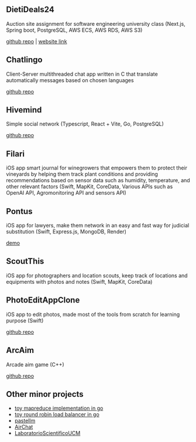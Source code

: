 ## DietiDeals24

Auction site assignment for software engineering university class (Next.js, Spring boot, PostgreSQL, AWS ECS, AWS RDS, AWS S3)

[github repo](https://github.com/Graffioh/dietideals24ucm) | [website link](https://dietideals24.vercel.app)

## Chatlingo

Client-Server multithreaded chat app written in C that translate automatically messages based on chosen languages

[github repo](https://github.com/Graffioh/chatlingo)

## Hivemind 

Simple social network (Typescript, React + Vite, Go, PostgreSQL)

[github repo](https://github.com/Graffioh/hivemind)

## Filari

iOS app smart journal for winegrowers that empowers them to protect their vineyards by helping them track plant conditions and providing recommendations based on sensor data such as humidity, temperature, and other relevant factors (Swift, MapKit, CoreData, Various APIs such as OpenAI API, Agromonitoring API and sensors API)

## Pontus

iOS app for lawyers, make them network in an easy and fast way for judicial substitution (Swift, Express.js, MongoDB, Render)

[demo](https://www.youtube.com/watch?v=eavKse5ax44&feature=youtu.be)

## ScoutThis

iOS app for photographers and location scouts, keep track of locations and equipments with photos and notes (Swift, MapKit, CoreData)

## PhotoEditAppClone

iOS app to edit photos, made most of the tools from scratch for learning purpose (Swift)

[github repo](https://github.com/Graffioh/PhotoEditAppClone)

## ArcAim

Arcade aim game (C++)

[github repo](https://github.com/Graffioh/ArcAim)

## Other minor projects

- [toy mapreduce implementation in go](https://github.com/Graffioh/wc-mapreduce-go)
- [toy round robin load balancer in go](https://github.com/Graffioh/rr-lb-go)
- [pastellm](https://github.com/Graffioh/pastellm)
- [AirChat](https://github.com/Graffioh/AirChat)
- [LaboratorioScientificoUCM](https://github.com/Graffioh/LaboratorioScientificoUCM)
